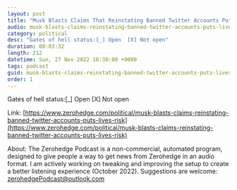 ```yaml
---
layout: post
title: "Musk Blasts Claims That Reinstating Banned Twitter Accounts Puts 'Lives At Risk'"
audio: musk-blasts-claims-reinstating-banned-twitter-accounts-puts-lives-risk-0
category: political
desc: "Gates of hell status:[_] Open  [X] Not open"
duration: 00:03:32
length: 212
datetime: Sun, 27 Nov 2022 16:30:00 +0000
tags: podcast
guid: musk-blasts-claims-reinstating-banned-twitter-accounts-puts-lives-risk-0
order: 1
---
```

Gates of hell status:[_] Open  [X] Not open

Link: [https://www.zerohedge.com/political/musk-blasts-claims-reinstating-banned-twitter-accounts-puts-lives-risk](https://www.zerohedge.com/political/musk-blasts-claims-reinstating-banned-twitter-accounts-puts-lives-risk)

About: The Zerohedge Podcast is a non-commercial, automated program, designed to give people a way to get news from Zerohedge in an audio format.  I am actively working on tweaking and improving the setup to create a better listening experience (October 2022).  Suggestions are welcome: [zerohedgePodcast@outlook.com](mailto:zerohedgePodcast@outlook.com)